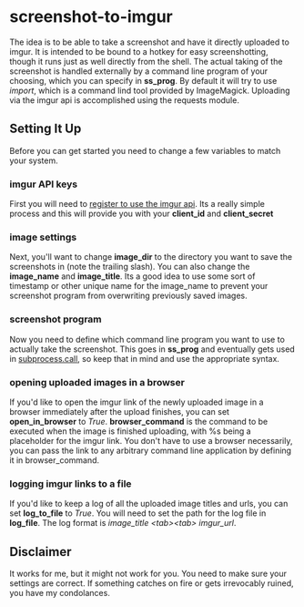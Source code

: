 # screenshot-to-imgur

The idea is to be able to take a screenshot and have it directly uploaded to imgur.
It is intended to be bound to a hotkey for easy screenshotting, though it runs just as
well directly from the shell. The actual taking of the screenshot is handled externally
by a command line program of your choosing, which you can specify in **ss_prog**. By
default it will try to use _import_, which is a command lind tool provided by ImageMagick. 
Uploading via the imgur api is accomplished using the requests module.

## Setting It Up

Before you can get started you need to change a few variables to match your system.

### imgur API keys

First you will need to [register to use the imgur api](https://api.imgur.com/oauth2/addclient).
Its a really simple process and this will provide you with your **client_id** and **client_secret**

### image settings

Next, you'll want to change **image_dir** to the directory you want to save the screenshots in
(note the trailing slash). You can also change the **image_name** and **image_title**. Its a 
good idea to use some sort of timestamp or other unique name for the image_name to prevent
your screenshot program from overwriting previously saved images.

### screenshot program

Now you need to define which command line program you want to use to actually take the
screenshot. This goes in **ss_prog** and eventually gets used in
[subprocess.call](https://docs.python.org/3/library/subprocess.html#subprocess.call), so
keep that in mind and use the appropriate syntax. 

### opening uploaded images in a browser

If you'd like to open the imgur link of the newly uploaded image in a browser immediately
after the upload finishes, you can set **open_in_browser** to _True_. **browser_command** is the
command to be executed when the image is finished uploading, with %s being a placeholder for
the imgur link. You don't have to use a browser necessarily, you can pass the link to any
arbitrary command line application by defining it in browser_command.

### logging imgur links to a file

If you'd like to keep a log of all the uploaded image titles and urls, you can set
**log_to_file** to _True_. You will need to set the path for the log file in **log_file**. The
log format is _image_title \<tab\>\<tab\> imgur_url_.

## Disclaimer

It works for me, but it might not work for you. You need to make sure your settings are 
correct. If something catches on fire or gets irrevocably ruined, you have my condolances.
